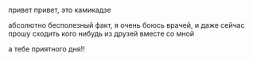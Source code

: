 привет привет, это камикадзе

абсолютно бесполезный факт, я очень боюсь врачей, и даже сейчас прошу сходить кого нибудь из друзей вместе со мной

а тебе приятного дня!!